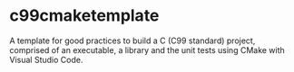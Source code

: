 # c99cmaketemplate
A template for good practices to build a C (C99 standard) project, comprised of an executable, a library and the unit tests using CMake with Visual Studio Code.
